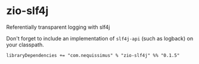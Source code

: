 # zio-slf4j
Referentially transparent logging with slf4j

Don't forget to include an implementation of `slf4j-api` (such as logback) on your classpath.

```
libraryDependencies += "com.nequissimus" % "zio-slf4j" %% "0.1.5"
```
